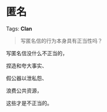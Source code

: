 # 匿名

Tags: **Clan**

> 写匿名信的行为本身具有正当性吗？



写匿名信没什么不正当的，

捏造和夸大事实、

假公器以泄私怨、

浪费公共资源，

这些才是不正当的。



